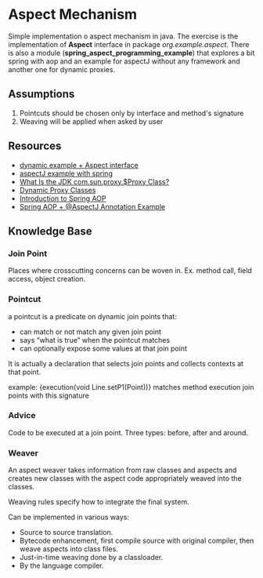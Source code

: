# Aspect Mechanism

Simple implementation o aspect mechanism in java. The exercise is the implementation of **Aspect** interface
in package _org.example.aspect_. There is also a module (**spring_aspect_programming_example**) that explores a bit spring with aop
and an example for aspectJ without any framework and another one for dynamic proxies.

## Assumptions

1) Pointcuts should be chosen only by interface and method's signature
2) Weaving will be applied when asked by user

## Resources
* [dynamic example + Aspect interface](https://github.com/saikos/advancedProgramming)
* [aspectJ example with spring](https://etraveligroup.udemy.com/course/springframeworkineasysteps/learn/lecture/6894272#overview)
* [What Is the JDK com.sun.proxy.$Proxy Class?](https://www.baeldung.com/jdk-com-sun-proxy)
* [Dynamic Proxy Classes](https://docs.oracle.com/javase/8/docs/technotes/guides/reflection/proxy.html)
* [Introduction to Spring AOP](https://www.baeldung.com/spring-aop)
* [Spring AOP + @AspectJ Annotation Example](https://www.concretepage.com/spring/spring-aop-aspectj-annotation)



## Knowledge Base

### Join Point

Places where crosscutting concerns can be woven in.
Ex. method call, field access, object creation.

### Pointcut

a pointcut is a predicate on dynamic join points that:

- can match or not match any given join point
- says “what is true” when the pointcut matches
- can optionally expose some values at that join point

It is actually a declaration that selects join points and collects contexts at that point.

example: {execution(void Line.setP1(Point))}
matches method execution join points with this signature

### Advice

Code to be executed at a join point. Three types: before, after and around.

### Weaver

An aspect weaver takes information from raw classes and aspects and creates new classes with the aspect code
appropriately weaved into the classes.

Weaving rules specify how to integrate the final system.

Can be implemented in various ways:

- Source to source translation.
- Bytecode enhancement, first compile source with original compiler, then weave aspects into class files.
- Just-in-time weaving done by a classloader.
- By the language compiler.


